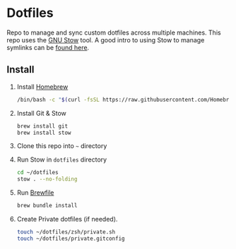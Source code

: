 # Dotfiles

Repo to manage and sync custom dotfiles across multiple machines. This repo uses the [GNU Stow](https://www.gnu.org/software/stow/) tool. A good intro to using Stow to manage symlinks can be [found here](https://www.youtube.com/watch?v=y6XCebnB9gs&list=PLB78HyNbpjPXuqm0440-UyknjiRqPhU55).

## Install

1. Install [Homebrew](https://brew.sh/)

   ```sh
   /bin/bash -c "$(curl -fsSL https://raw.githubusercontent.com/Homebrew/install/HEAD/install.sh)"
   ```

2. Install Git & Stow

   ```sh
   brew install git
   brew install stow
   ```

3. Clone this repo into `~` directory

4. Run Stow in `dotfiles` directory

   ```sh
   cd ~/dotfiles
   stow . --no-folding
   ```

5. Run [Brewfile](https://gist.github.com/ChristopherA/a579274536aab36ea9966f301ff14f3f#basic-brew-bundle)

   ```sh
   brew bundle install
   ```

6. Create Private dotfiles (if needed).

   ```sh
   touch ~/dotfiles/zsh/private.sh
   touch ~/dotfiles/private.gitconfig
   ```
